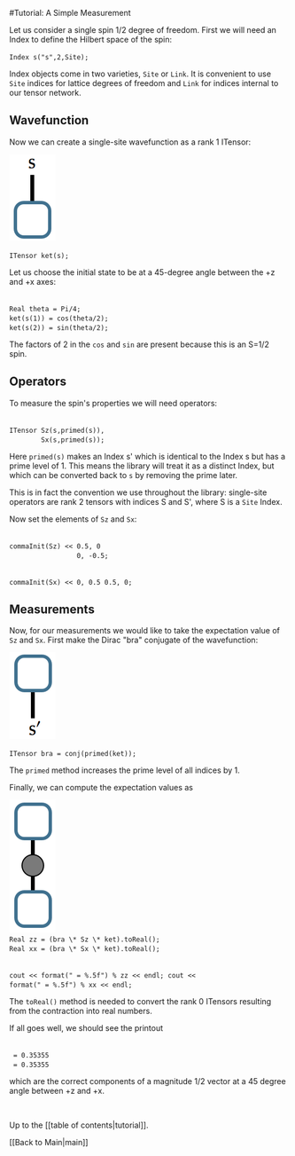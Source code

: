 #Tutorial: A Simple Measurement

Let us consider a single spin 1/2 degree of freedom. 
First we will need an Index to define the Hilbert space of the spin:

`Index s("s",2,Site);`

Index objects come in two varieties, `Site` or `Link`. It is convenient to use 
`Site` indices for lattice degrees of freedom and `Link` for indices internal
to our tensor network.


## Wavefunction ##

Now we can create a single-site wavefunction as a rank 1 ITensor:

<img src="docs/tutorial/ket.png" style=""/>

`ITensor ket(s);`


Let us choose the initial state to be at a 45-degree angle between the +z and +x axes:

<code>
Real theta = Pi/4;
ket(s(1)) = cos(theta/2);
ket(s(2)) = sin(theta/2);
</code>

The factors of 2 in the `cos` and `sin` are present because this is an S=1/2 spin.

## Operators ##

To measure the spin's properties we will need operators: 

<code>
ITensor Sz(s,primed(s)),
        Sx(s,primed(s));
</code>

Here `primed(s)` makes an Index s' which is identical to the Index s but
has a prime level of 1. This means the library will treat it
as a distinct Index, but which can be converted back
to `s` by removing the prime later.

This is in fact the convention we use throughout the library:
single-site operators are rank 2 tensors with indices S and S',
where S is a `Site` Index.

Now set the elements of `Sz` and `Sx`:

<code>
commaInit(Sz) << 0.5, 0
                 0, -0.5;

commaInit(Sx) << 0, 0.5
                 0.5, 0;
</code>

## Measurements ##

Now, for our measurements we would like to take
the expectation value of `Sz` and `Sx`. 
First make the Dirac "bra" conjugate of the wavefunction:

<img src="docs/tutorial/bra.png" style=""/>

`ITensor bra = conj(primed(ket));`



The `primed` method increases the prime level of all indices
by 1.

Finally, we can compute the expectation values as

<img src="docs/tutorial/expect.png" style=""/>

<code>
Real zz = (bra \* Sz \* ket).toReal();
Real xx = (bra \* Sx \* ket).toReal();

cout << format("<Sz> = %.5f") % zz << endl;
cout << format("<Sx> = %.5f") % xx << endl;
</code>


The `toReal()` method is needed to convert the
rank 0 ITensors resulting from the contraction
into real numbers.

If all goes well, we should see the printout

<code>
<Sz> = 0.35355
<Sx> = 0.35355
</code>

which are the correct components of a magnitude
1/2 vector at a 45 degree angle between +z and +x.

</br>

Up to the [[table of contents|tutorial]].

[[Back to Main|main]]

